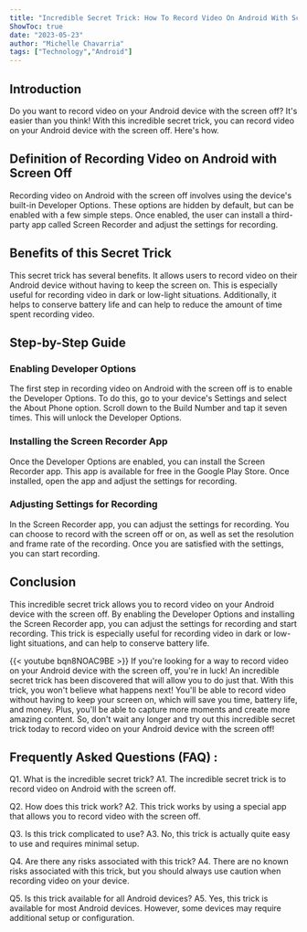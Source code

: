 ```yaml
---
title: "Incredible Secret Trick: How To Record Video On Android With Screen Off - You Won't Believe What Happens Next!"
ShowToc: true 
date: "2023-05-23"
author: "Michelle Chavarria" 
tags: ["Technology","Android"]
---
```

## Introduction

Do you want to record video on your Android device with the screen off? It's easier than you think! With this incredible secret trick, you can record video on your Android device with the screen off. Here's how.

## Definition of Recording Video on Android with Screen Off

Recording video on Android with the screen off involves using the device's built-in Developer Options. These options are hidden by default, but can be enabled with a few simple steps. Once enabled, the user can install a third-party app called Screen Recorder and adjust the settings for recording.

## Benefits of this Secret Trick

This secret trick has several benefits. It allows users to record video on their Android device without having to keep the screen on. This is especially useful for recording video in dark or low-light situations. Additionally, it helps to conserve battery life and can help to reduce the amount of time spent recording video.

## Step-by-Step Guide

### Enabling Developer Options

The first step in recording video on Android with the screen off is to enable the Developer Options. To do this, go to your device's Settings and select the About Phone option. Scroll down to the Build Number and tap it seven times. This will unlock the Developer Options.

### Installing the Screen Recorder App

Once the Developer Options are enabled, you can install the Screen Recorder app. This app is available for free in the Google Play Store. Once installed, open the app and adjust the settings for recording.

### Adjusting Settings for Recording

In the Screen Recorder app, you can adjust the settings for recording. You can choose to record with the screen off or on, as well as set the resolution and frame rate of the recording. Once you are satisfied with the settings, you can start recording.

## Conclusion

This incredible secret trick allows you to record video on your Android device with the screen off. By enabling the Developer Options and installing the Screen Recorder app, you can adjust the settings for recording and start recording. This trick is especially useful for recording video in dark or low-light situations, and can help to conserve battery life.

{{< youtube bqn8NOAC9BE >}} 
If you're looking for a way to record video on your Android device with the screen off, you're in luck! An incredible secret trick has been discovered that will allow you to do just that. With this trick, you won't believe what happens next! You'll be able to record video without having to keep your screen on, which will save you time, battery life, and money. Plus, you'll be able to capture more moments and create more amazing content. So, don't wait any longer and try out this incredible secret trick today to record video on your Android device with the screen off!

## Frequently Asked Questions (FAQ) :
Q1. What is the incredible secret trick?
A1. The incredible secret trick is to record video on Android with the screen off.

Q2. How does this trick work?
A2. This trick works by using a special app that allows you to record video with the screen off.

Q3. Is this trick complicated to use?
A3. No, this trick is actually quite easy to use and requires minimal setup.

Q4. Are there any risks associated with this trick?
A4. There are no known risks associated with this trick, but you should always use caution when recording video on your device.

Q5. Is this trick available for all Android devices?
A5. Yes, this trick is available for most Android devices. However, some devices may require additional setup or configuration.


